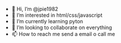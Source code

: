 - 👋 Hi, I’m @jpie1982
- 👀 I’m interested in html/css/javascript
- 🌱 I’m currently learning pyton
- 💞️ I’m looking to collaborate on everything
- 📫 How to reach me send a email o call me

<!---
jpie1982/jpie1982 is a ✨ special ✨ repository because its `README.md` (this file) appears on your GitHub profile.
You can click the Preview link to take a look at your changes.
--->
